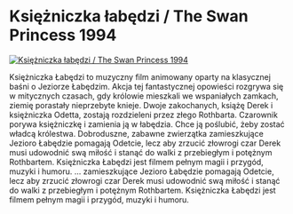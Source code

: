 Księżniczka łabędzi / The Swan Princess 1994 
=============
[![Księżniczka łabędzi / The Swan Princess 1994 ](http://vidos.pl/images/player.gif)](http://vidos.pl/ksiezniczka-labedzi-the-swan-princess-1994)

 Księżniczka Łabędzi to muzyczny film animowany oparty na klasycznej baśni o Jeziorze Łabędzim. Akcja tej fantastycznej opowieści rozgrywa się w mitycznych czasach, gdy królowie mieszkali we wspaniałych zamkach, ziemię porastały nieprzebyte knieje. Dwoje zakochanych, książę Derek i księżniczka Odetta, zostają rozdzieleni przez złego Rothbarta. Czarownik porywa księżniczkę i zamienia ją w łabędzia. Chce ją poślubić, żeby zostać władcą królestwa. Dobroduszne, zabawne zwierzątka zamieszkujące Jezioro Łabędzie pomagają Odetcie, lecz aby zrzucić złowrogi czar Derek musi udowodnić swą miłość i stanąć do walki z przebiegłym i potężnym Rothbartem. Księżniczka Łabędzi jest filmem pełnym magii i przygód, muzyki i humoru.   ... zamieszkujące Jezioro Łabędzie pomagają Odetcie, lecz aby zrzucić złowrogi czar Derek musi udowodnić swą miłość i stanąć do walki z przebiegłym i potężnym Rothbartem. Księżniczka Łabędzi jest filmem pełnym magii i przygód, muzyki i humoru.
